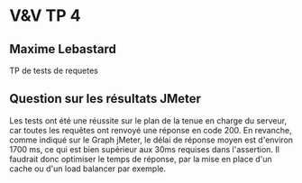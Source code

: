 V&V TP 4
====

Maxime Lebastard
---

TP de tests de requetes

Question sur les résultats JMeter
---
Les tests ont été une réussite sur le plan de la tenue en charge du serveur, car toutes les requêtes ont renvoyé une réponse en code 200.
En revanche, comme indiqué sur le Graph jMeter, le délai de réponse moyen est d'environ 1700 ms, ce qui est bien supérieur aux 30ms requises dans l'assertion. Il faudrait donc optimiser le temps de réponse, par la mise en place d'un cache ou d'un load balancer par exemple.